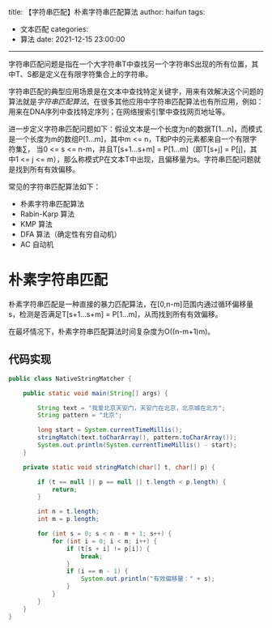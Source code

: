 title: 【字符串匹配】朴素字符串匹配算法
author: haifun
tags:
  - 文本匹配
categories:
  - 算法
date: 2021-12-15 23:00:00
---

字符串匹配问题是指在一个大字符串T中查找另一个字符串S出现的所有位置，其中T、S都是定义在有限字符集合上的字符串。

字符串匹配的典型应用场景是在文本中查找特定关键字，用来有效解决这个问题的算法就是*字符串匹配算法*。在很多其他应用中字符串匹配算法也有所应用，例如：用来在DNA序列中查找特定序列；在网络搜索引擎中查找网页地址等。

进一步定义字符串匹配问题如下：假设文本是一个长度为n的数据T[1...n]，而模式是一个长度为m的数组P[1...m]，其中m <= n，T和P中的元素都来自一个有限字符集∑，
当0 <= s <= n-m，并且T[s+1...s+m] = P[1...m]（即T[s+j] = P[j]，其中1 <= j  <= m），那么称模式P在文本T中出现，且偏移量为s。字符串匹配问题就是找到所有有效偏移。

常见的字符串匹配算法如下：

- 朴素字符串匹配算法
- Rabin-Karp 算法
- KMP 算法
- DFA 算法（确定性有穷自动机）
- AC 自动机

# 朴素字符串匹配

朴素字符串匹配是一种直接的暴力匹配算法，在[0,n-m]范围内通过循环偏移量s，检测是否满足T[s+1...s+m] = P[1...m]，从而找到所有有效偏移。

在最坏情况下，朴素字符串匹配算法时间复杂度为O((n-m+1)m)。

## 代码实现

```java
public class NativeStringMatcher {

    public static void main(String[] args) {

        String text = "我爱北京天安门，天安门在北京，北京城在北方";
        String pattern = "北京";

        long start = System.currentTimeMillis();
        stringMatch(text.toCharArray(), pattern.toCharArray());
        System.out.println(System.currentTimeMillis() - start);
    }

    private static void stringMatch(char[] t, char[] p) {

        if (t == null || p == null || t.length < p.length) {
            return;
        }

        int n = t.length;
        int m = p.length;

        for (int s = 0; s < n - m + 1; s++) {
            for (int i = 0; i < m; i++) {
                if (t[s + i] != p[i]) {
                    break;
                }
                if (i == m - 1) {
                    System.out.println("有效偏移量：" + s);
                }
            }
        }
    }
}
```
